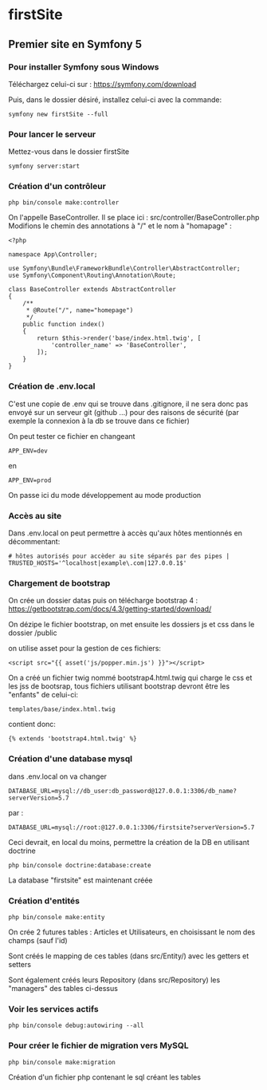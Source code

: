 # firstSite
## Premier site en Symfony 5
### Pour installer Symfony sous Windows
Téléchargez celui-ci sur :
https://symfony.com/download

Puis, dans le dossier désiré, installez celui-ci avec la commande:

    symfony new firstSite --full
### Pour lancer le serveur
Mettez-vous dans le dossier firstSite

    symfony server:start 
### Création d'un contrôleur


    php bin/console make:controller

On l'appelle BaseController. Il se place ici : src/controller/BaseController.php
Modifions le chemin des annotations à "/" et le nom à "homapage" :

    <?php
    
    namespace App\Controller;
    
    use Symfony\Bundle\FrameworkBundle\Controller\AbstractController;
    use Symfony\Component\Routing\Annotation\Route;
    
    class BaseController extends AbstractController
    {
        /**
         * @Route("/", name="homepage")
         */
        public function index()
        {
            return $this->render('base/index.html.twig', [
                'controller_name' => 'BaseController',
            ]);
        }
    }
### Création de .env.local
C'est une copie de .env qui se trouve dans .gitignore, il ne sera donc pas envoyé sur un serveur git (github ...) pour des raisons de sécurité (par exemple la connexion à la db se trouve dans ce fichier)    

On peut tester ce fichier en changeant

    APP_ENV=dev
en

    APP_ENV=prod    
On passe ici du mode développement au mode production

### Accès au site
Dans .env.local on peut permettre à accès qu'aux hôtes mentionnés en décommentant:

    # hôtes autorisés pour accèder au site séparés par des pipes |
    TRUSTED_HOSTS='^localhost|example\.com|127.0.0.1$'    
    
### Chargement de bootstrap
On crée un dossier datas puis on télécharge bootstrap 4 : https://getbootstrap.com/docs/4.3/getting-started/download/

On dézipe le fichier bootstrap, on met ensuite les dossiers js et css dans le dossier /public

on utilise asset pour la gestion de ces fichiers:

    <script src="{{ asset('js/popper.min.js') }}"></script>    
    
On a créé un fichier twig nommé bootstrap4.html.twig qui charge le css et les jss de bootsrap, tous fichiers utilisant bootstrap devront être les "enfants" de celui-ci: 

    templates/base/index.html.twig
contient donc:

    {% extends 'bootstrap4.html.twig' %}
### Création d'une database mysql
dans .env.local on va changer

    DATABASE_URL=mysql://db_user:db_password@127.0.0.1:3306/db_name?serverVersion=5.7
par :

    DATABASE_URL=mysql://root:@127.0.0.1:3306/firstsite?serverVersion=5.7   
Ceci devrait, en local du moins, permettre la création de la DB en utilisant doctrine

    php bin/console doctrine:database:create
La database "firstsite" est maintenant créée    
### Création d'entités

    php bin/console make:entity    
    
On crée 2 futures tables : Articles et Utilisateurs, en choisissant le nom des champs (sauf l'id)

Sont créés le mapping de ces tables (dans src/Entity/) avec les getters et setters

Sont également créés leurs Repository (dans src/Repository) les "managers" des tables ci-dessus
### Voir les services actifs

    php bin/console debug:autowiring --all
### Pour créer le fichier de migration vers MySQL

    php bin/console make:migration
Création d'un fichier php contenant le sql créant les tables        
   
